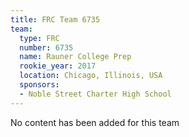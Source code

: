 ```yaml
---
title: FRC Team 6735
team:
  type: FRC
  number: 6735
  name: Rauner College Prep
  rookie_year: 2017
  location: Chicago, Illinois, USA
  sponsors:
  - Noble Street Charter High School
---
```


No content has been added for this team